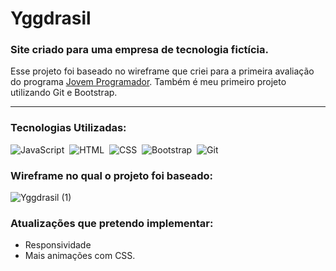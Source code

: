 <h1> Yggdrasil </h1>
<h3>Site criado para uma empresa de tecnologia fictícia.</h3> 
<p>
  Esse projeto foi baseado no wireframe que criei para a primeira avaliação do programa <a href="https://www.jovemprogramador.com.br/index.php">Jovem Programador</a>.     Também é meu primeiro projeto utilizando Git e Bootstrap.
</p>
<hr>

### Tecnologias Utilizadas: 
  
![JavaScript](https://img.shields.io/badge/-JavaScript-05122A?style=flat&logo=javascript)&nbsp;
![HTML](https://img.shields.io/badge/-HTML-05122A?style=flat&logo=HTML5)&nbsp;
![CSS](https://img.shields.io/badge/-CSS-05122A?style=flat&logo=CSS3&logoColor=1572B6)&nbsp;
![Bootstrap](https://img.shields.io/badge/-Bootstrap-05122A?style=flat&logo=bootstrap)&nbsp;
![Git](https://img.shields.io/badge/-Git-05122A?style=flat&logo=git)&nbsp;

### Wireframe no qual o projeto foi baseado: 
![Yggdrasil (1)](https://user-images.githubusercontent.com/86209425/164231735-e8250564-f4f1-41d8-b1ad-38deebabf0fb.jpg)

### Atualizações que pretendo implementar:

* Responsividade
* Mais animações com CSS.

